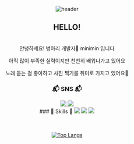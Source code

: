 <div align="center">
  
![header](https://capsule-render.vercel.app/api?type=waving&height=250&color=68BDEA&text=Welcome%20to%20My%20GitHub&reversal=false&section=header&textBg=false&fontSize=49&fontAlignY=40&animation=fadeIn&rotate=0&desc=minimin's%20GitHub%20profile&descAlignY=57&fontColor=FFFFFF)
## HELLO!
</br>
안녕하세요! 병아리 개발자🐤 minimin 입니다

아직 많이 부족한 실력이지만 천천히 배워나가고 있어요

노래 듣는 걸 좋아하고 사진 찍기를 취미로 가지고 있어요📸
</br>
### 📬 SNS 📬
<a href="https://minimin05.tistory.com/" target="_blank">
<img src="https://img.shields.io/badge/Tistory-000000?style=flat-square&logo=tistory&logoColor=white"/>
</a>
<a href="mailto:22421628@yu.ac.kr" target="_blank">
<img src="https://img.shields.io/badge/Gmail-EA4335?style=flat-square&logo=gmail&logoColor=white"/>
</a>
</br>
### 📖 Skills 📖
<img src="https://img.shields.io/badge/C-A8B9CC?style=flat-square&logo=C&logoColor=white"/>
<img src="https://img.shields.io/badge/C++-00599C?style=flat-square&logo=C%2B%2B&logoColor=white"/>
<img src="https://img.shields.io/badge/Python-3776AB?style=flat-square&logo=Python&logoColor=white"/>

</br></br>
[![Top Langs](https://github-readme-stats.vercel.app/api/top-langs/?username=minimin-05)](https://github.com/anuraghazra/github-readme-stats)

</div>
